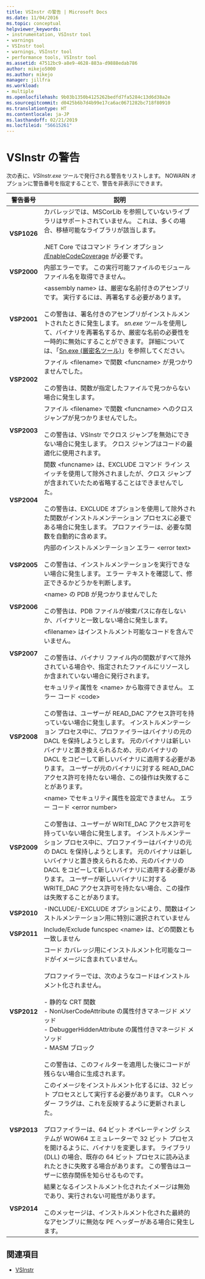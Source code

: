 ```yaml
---
title: VSInstr の警告 | Microsoft Docs
ms.date: 11/04/2016
ms.topic: conceptual
helpviewer_keywords:
- instrumentation, VSInstr tool
- warnings
- VSInstr tool
- warnings, VSInstr tool
- performance tools, VSInstr tool
ms.assetid: 47512bc9-a8e9-4628-883a-d9888edab786
author: mikejo5000
ms.author: mikejo
manager: jillfra
ms.workload:
- multiple
ms.openlocfilehash: 9b03b1350b4125262bedfd7fa5284c13d6d38a2e
ms.sourcegitcommit: d0425b6b7d4b99e17ca6ac0671282bc718f80910
ms.translationtype: HT
ms.contentlocale: ja-JP
ms.lasthandoff: 02/21/2019
ms.locfileid: "56615261"
---
```

# <a name="vsinstr-warnings"></a>VSInstr の警告
次の表に、*VSInstr.exe* ツールで発行される警告をリストします。 NOWARN オプションに警告番号を指定することで、警告を非表示にできます。

|警告番号|説明|
|--------------------|-----------------|
|**VSP1026**|カバレッジでは、MSCorLib を参照していないライブラリはサポートされていません。 これは、多くの場合、移植可能なライブラリが該当します。<br /><br />.NET Core ではコマンド ライン オプション [/EnableCodeCoverage](/visualstudio/test/vstest-console-options) が必要です。|
|**VSP2000**|内部エラーです。 この実行可能ファイルのモジュール ファイル名を取得できません。|
|**VSP2001**|\<assembly name> は、厳密な名前付きのアセンブリです。 実行するには、再署名する必要があります。<br /><br /> この警告は、署名付きのアセンブリがインストルメントされたときに発生します。 *sn.exe* ツールを使用して、バイナリを再署名するか、厳密な名前の必要性を一時的に無効にすることができます。 詳細については、「[Sn.exe (厳密名ツール)](/dotnet/framework/tools/sn-exe-strong-name-tool)」を参照してください。|
|**VSP2002**|ファイル \<filename> で関数 \<funcname> が見つかりませんでした。<br /><br /> この警告は、関数が指定したファイルで見つからない場合に発生します。|
|**VSP2003**|ファイル \<filename> で関数 \<funcname> へのクロス ジャンプが見つかりませんでした。<br /><br /> この警告は、VSInstr でクロス ジャンプを無効にできない場合に発生します。 クロス ジャンプはコードの最適化に使用されます。|
|**VSP2004**|関数 \<funcname> は、EXCLUDE コマンド ライン スイッチを使用して除外されましたが、クロス ジャンプが含まれていたため省略することはできませんでした。<br /><br /> この警告は、EXCLUDE オプションを使用して除外された関数がインストルメンテーション プロセスに必要である場合に発生します。 プロファイラーは、必要な関数を自動的に含めます。|
|**VSP2005**|内部のインストルメンテーション エラー \<error text><br /><br /> この警告は、インストルメンテーションを実行できない場合に発生します。 エラー テキストを確認して、修正できるかどうかを判断します。|
|**VSP2006**|\<name> の PDB が見つかりませんでした<br /><br /> この警告は、PDB ファイルが検索パスに存在しないか、バイナリと一致しない場合に発生します。|
|**VSP2007**|\<filename> はインストルメント可能なコードを含んでいません。<br /><br /> この警告は、バイナリ ファイル内の関数がすべて除外されている場合や、指定されたファイルにリソースしか含まれていない場合に発行されます。|
|**VSP2008**|セキュリティ属性を \<name> から取得できません。 エラー コード \<code><br /><br /> この警告は、ユーザーが READ_DAC アクセス許可を持っていない場合に発生します。 インストルメンテーション プロセス中に、プロファイラーはバイナリの元の DACL を保持しようとします。 元のバイナリは新しいバイナリと置き換えられるため、元のバイナリの DACL をコピーして新しいバイナリに適用する必要があります。 ユーザーが元のバイナリに対する READ_DAC アクセス許可を持たない場合、この操作は失敗することがあります。|
|**VSP2009**|\<name> でセキュリティ属性を設定できません。 エラー コード \<error number><br /><br /> この警告は、ユーザーが WRITE_DAC アクセス許可を持っていない場合に発生します。 インストルメンテーション プロセス中に、プロファイラーはバイナリの元の DACL を保持しようとします。 元のバイナリは新しいバイナリと置き換えられるため、元のバイナリの DACL をコピーして新しいバイナリに適用する必要があります。 ユーザーが新しいバイナリに対する WRITE_DAC アクセス許可を持たない場合、この操作は失敗することがあります。|
|**VSP2010**|-INCLUDE/-EXCLUDE オプションにより、関数はインストルメンテーション用に特別に選択されていません|
|**VSP2011**|Include/Exclude funcspec \<name> は、どの関数とも一致しません|
|**VSP2012**|コード カバレッジ用にインストルメント化可能なコードがイメージに含まれていません。<br /><br /> プロファイラーでは、次のようなコードはインストルメント化されません。<br /><br /> -   静的な CRT 関数<br />-   NonUserCodeAttribute の属性付きマネージド メソッド<br />-   DebuggerHiddenAttribute の属性付きマネージド メソッド<br />-   MASM ブロック<br /><br /> この警告は、このフィルターを適用した後にコードが残らない場合に生成されます。|
|**VSP2013**|このイメージをインストルメント化するには、32 ビット プロセスとして実行する必要があります。 CLR ヘッダー フラグは、これを反映するように更新されました。<br /><br /> プロファイラーは、64 ビット オペレーティング システムが WOW64 エミュレーターで 32 ビット プロセスを開けるように、バイナリを変更します。 ライブラリ (DLL) の場合、既存の 64 ビット プロセスに読み込まれたときに失敗する場合があります。 この警告はユーザーに依存関係を知らせるものです。|
|**VSP2014**|結果となるインストルメント化されたイメージは無効であり、実行されない可能性があります。<br /><br /> このメッセージは、インストルメント化された最終的なアセンブリに無効な PE ヘッダーがある場合に発生します。|

## <a name="see-also"></a>関連項目
- [VSInstr](../profiling/vsinstr.md)